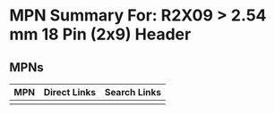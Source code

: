



# MPN Summary For: R2X09 > 2.54 mm 18 Pin (2x9) Header

## MPNs
  

|MPN|Direct Links|Search Links|
| :--- | :--- | :--- |
||||
